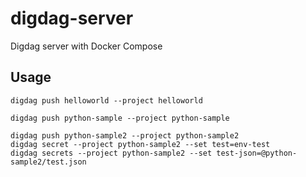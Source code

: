 # digdag-server
Digdag server with Docker Compose

## Usage

```
digdag push helloworld --project helloworld

digdag push python-sample --project python-sample

digdag push python-sample2 --project python-sample2
digdag secret --project python-sample2 --set test=env-test
digdag secrets --project python-sample2 --set test-json=@python-sample2/test.json
```
